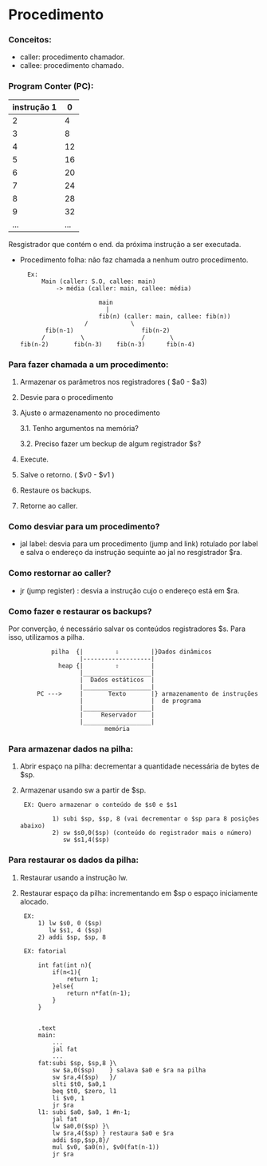# Procedimento

### Conceitos:

- caller: procedimento chamador.
- callee: procedimento chamado.

### Program Conter (PC):

instrução 1| 0
-----|-----
2|4
3|8
4|12
5|16
6|20
7|24
8|28
9|32
...|...

Resgistrador que contém o end. da próxima instrução a ser executada.

- Procedimento folha: não faz chamada a nenhum outro procedimento.

        Ex: 
            Main (caller: S.O, callee: main)
                -> média (caller: main, callee: média)

                            main
                              |
                            fib(n) (caller: main, callee: fib(n))
                        /            \
             fib(n-1)                   fib(n-2) 
            /          \                /       \
      fib(n-2)       fib(n-3)    fib(n-3)      fib(n-4)


### Para fazer chamada a um procedimento:

1) Armazenar os parâmetros nos registradores ( $a0 - $a3)
2) Desvie para o procedimento
3) Ajuste o armazenamento no procedimento
   
   3.1. Tenho argumentos na memória?

   3.2. Preciso fazer um beckup de algum registrador $s?

4) Execute.
5) Salve o retorno. ( $v0 - $v1 )
6) Restaure os backups.
7) Retorne ao caller.

### Como desviar para um procedimento?

- jal label: desvia para um procedimento (jump and link) rotulado por label e salva o endereço da instrução sequinte ao jal no resgistrador $ra.

### Como restornar ao caller?

- jr (jump register) : desvia a instrução cujo o endereço está em $ra.

### Como fazer e restaurar os backups?

Por converção, é necessário salvar os conteúdos registradores $s. Para isso, utilizamos a pilha.

                pilha  {|         ⇩         |}Dados dinâmicos
                        |-------------------|
                  heap {|         ⇧         |
                        |___________________|
                        |  Dados estáticos  |
                        |___________________|
            PC --->     |       Texto       |} armazenamento de instruções
                        |                   |  de programa
                        |___________________|
                        |     Reservador    |
                        |___________________|
                               memória     

### Para armazenar dados na pilha:

1) Abrir espaço na pilha: decrementar a quantidade necessária de bytes de $sp.
2) Armazenar usando sw a partir de $sp.

        EX: Quero armazenar o conteúdo de $s0 e $s1

                1) subi $sp, $sp, 8 (vai decrementar o $sp para 8 posições abaixo)
                2) sw $s0,0($sp) (conteúdo do registrador mais o número)
                   sw $s1,4($sp)

### Para restaurar os dados da pilha:

1) Restaurar usando a instrução  lw.
2) Restaurar espaço da pilha: incrementando em $sp o espaço iniciamente alocado.

        EX: 
            1) lw $s0, 0 ($sp)
               lw $s1, 4 ($sp)
            2) addi $sp, $sp, 8

        EX: fatorial

            int fat(int n){
                if(n<1){
                    return 1;
                }else{
                    return n*fat(n-1);
                }
            }


            .text
            main:
                ...
                jal fat
                ...
            fat:subi $sp, $sp,8 }\
                sw $a,0($sp)    } salava $a0 e $ra na pilha
                sw $ra,4($sp)   }/
                slti $t0, $a0,1
                beq $t0, $zero, l1
                li $v0, 1
                jr $ra
            l1: subi $a0, $a0, 1 #n-1;
                jal fat
                lw $a0,0($sp) }\
                lw $ra,4($sp) } restaura $a0 e $ra
                addi $sp,$sp,8}/
                mul $v0, $a0(n), $v0(fat(n-1))
                jr $ra